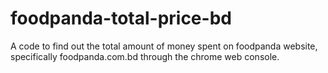 # foodpanda-total-price-bd
A code to find out the total amount of money spent on foodpanda website, specifically foodpanda.com.bd through the chrome web console.
